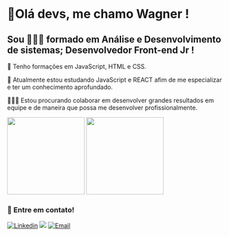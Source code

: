 # 👋Olá devs, me chamo Wagner !

## Sou 👨🏻‍🎓 formado em Análise e Desenvolvimento de sistemas; Desenvolvedor Front-end Jr !


🧠 Tenho formações em JavaScript, HTML e CSS.

🎯 Atualmente estou estudando JavaScript e REACT afim de me especializar e ter um conhecimento aprofundado.

👨🏻‍💻 Estou procurando colaborar em desenvolver grandes resultados em equipe e de maneira que possa me desenvolver profissionalmente.


<div>
  <img height="180em" src="https://github-readme-stats.vercel.app/api?username=WagProjects&show_icons=true&theme=tokyonight"/>
  <img height="180em" src="https://github-readme-stats.vercel.app/api/top-langs/?username=WagProjects&layout=compact&theme=tokyonight"/>
</div>

### 📩 Entre em contato!

[![Linkedin](https://img.shields.io/badge/LinkedIn-0077B5?style=for-the-badge&logo=linkedin&logoColor=white)](https://www.linkedin.com/in/wagner-oliveira-b3959a170/)
[![](https://img.shields.io/badge/website-000000?style=for-the-badge&logo=About.me&logoColor=white)]()
[![Email](https://img.shields.io/badge/Gmail-D14836?style=for-the-badge&logo=gmail&logoColor=white)](mailto:wagneros@gmail.com)

